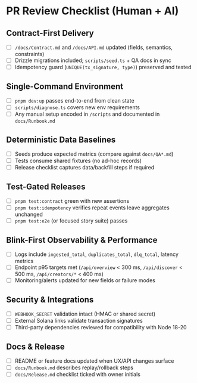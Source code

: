 # PR Review Checklist (Human + AI)

## Contract-First Delivery
- [ ] `/docs/Contract.md` and `/docs/API.md` updated (fields, semantics, constraints)
- [ ] Drizzle migrations included; `scripts/seed.ts` + QA docs in sync
- [ ] Idempotency guard (`UNIQUE(tx_signature, type)`) preserved and tested

## Single-Command Environment
- [ ] `pnpm dev:up` passes end-to-end from clean state
- [ ] `scripts/diagnose.ts` covers new env requirements
- [ ] Any manual setup encoded in `/scripts` and documented in `docs/Runbook.md`

## Deterministic Data Baselines
- [ ] Seeds produce expected metrics (compare against `docs/QA*.md`)
- [ ] Tests consume shared fixtures (no ad-hoc records)
- [ ] Release checklist captures data/backfill steps if required

## Test-Gated Releases
- [ ] `pnpm test:contract` green with new assertions
- [ ] `pnpm test:idempotency` verifies repeat events leave aggregates unchanged
- [ ] `pnpm test:e2e` (or focused story suite) passes

## Blink-First Observability & Performance
- [ ] Logs include `ingested_total`, `duplicates_total`, `dlq_total`, latency metrics
- [ ] Endpoint p95 targets met (`/api/overview` < 300 ms, `/api/discover` < 500 ms, `/api/creators/*` < 400 ms)
- [ ] Monitoring/alerts updated for new fields or failure modes

## Security & Integrations
- [ ] `WEBHOOK_SECRET` validation intact (HMAC or shared secret)
- [ ] External Solana links validate transaction signatures
- [ ] Third-party dependencies reviewed for compatibility with Node 18-20

## Docs & Release
- [ ] README or feature docs updated when UX/API changes surface
- [ ] `docs/Runbook.md` describes replay/rollback steps
- [ ] `docs/Release.md` checklist ticked with owner initials
